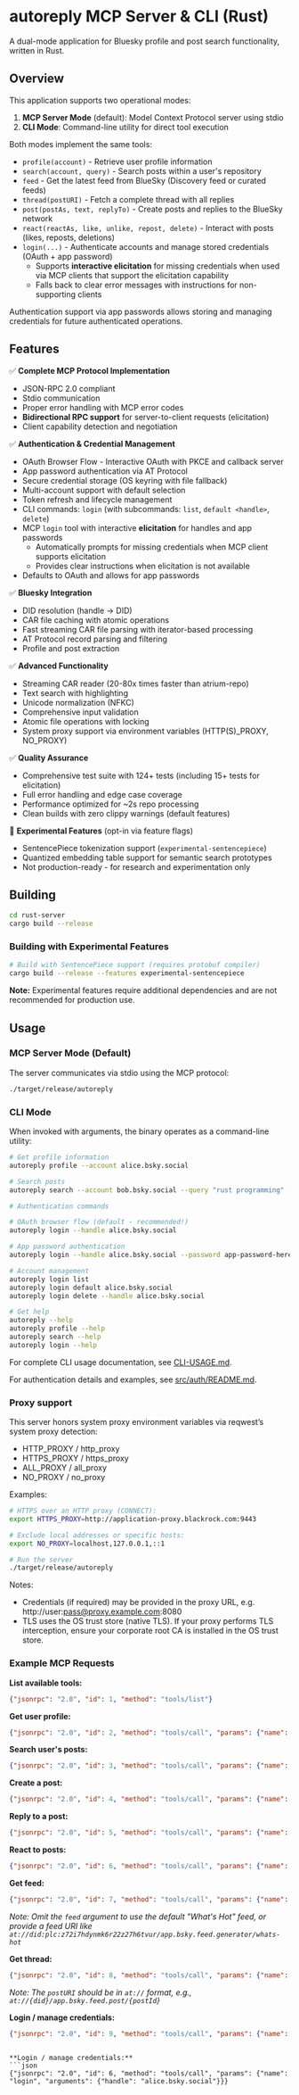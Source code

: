 # autoreply MCP Server & CLI (Rust)

A dual-mode application for Bluesky profile and post search functionality, written in Rust.

## Overview

This application supports two operational modes:

1. **MCP Server Mode** (default): Model Context Protocol server using stdio
2. **CLI Mode**: Command-line utility for direct tool execution

Both modes implement the same tools:
- `profile(account)` - Retrieve user profile information  
- `search(account, query)` - Search posts within a user's repository
- `feed` - Get the latest feed from BlueSky (Discovery feed or curated feeds)
- `thread(postURI)` - Fetch a complete thread with all replies
- `post(postAs, text, replyTo)` - Create posts and replies to the BlueSky network
- `react(reactAs, like, unlike, repost, delete)` - Interact with posts (likes, reposts, deletions)
- `login(...)` - Authenticate accounts and manage stored credentials (OAuth + app password)
  - Supports **interactive elicitation** for missing credentials when used via MCP clients that support the elicitation capability
  - Falls back to clear error messages with instructions for non-supporting clients

Authentication support via app passwords allows storing and managing credentials for future authenticated operations.

## Features

✅ **Complete MCP Protocol Implementation**
- JSON-RPC 2.0 compliant
- Stdio communication
- Proper error handling with MCP error codes
- **Bidirectional RPC support** for server-to-client requests (elicitation)
- Client capability detection and negotiation

✅ **Authentication & Credential Management**
- OAuth Browser Flow - Interactive OAuth with PKCE and callback server
- App password authentication via AT Protocol
- Secure credential storage (OS keyring with file fallback)
- Multi-account support with default selection
- Token refresh and lifecycle management
- CLI commands: `login` (with subcommands: `list`, `default <handle>`, `delete`)
- MCP `login` tool with interactive **elicitation** for handles and app passwords
  - Automatically prompts for missing credentials when MCP client supports elicitation
  - Provides clear instructions when elicitation is not available
- Defaults to OAuth and allows for app passwords

✅ **Bluesky Integration**
- DID resolution (handle → DID)
- CAR file caching with atomic operations
- Fast streaming CAR file parsing with iterator-based processing
- AT Protocol record parsing and filtering
- Profile and post extraction

✅ **Advanced Functionality**
- Streaming CAR reader (20-80x times faster than atrium-repo)
- Text search with highlighting
- Unicode normalization (NFKC)
- Comprehensive input validation  
- Atomic file operations with locking
- System proxy support via environment variables (HTTP(S)_PROXY, NO_PROXY)

✅ **Quality Assurance**
- Comprehensive test suite with 124+ tests (including 15+ tests for elicitation)
- Full error handling and edge case coverage
- Performance optimized for ~2s repo processing
- Clean builds with zero clippy warnings (default features)

🧪 **Experimental Features** (opt-in via feature flags)
- SentencePiece tokenization support (`experimental-sentencepiece`)
- Quantized embedding table support for semantic search prototypes
- Not production-ready - for research and experimentation only

## Building

```bash
cd rust-server
cargo build --release
```

### Building with Experimental Features

```bash
# Build with SentencePiece support (requires protobuf compiler)
cargo build --release --features experimental-sentencepiece
```

**Note:** Experimental features require additional dependencies and are not recommended for production use.

## Usage

### MCP Server Mode (Default)

The server communicates via stdio using the MCP protocol:

```bash
./target/release/autoreply
```

### CLI Mode

When invoked with arguments, the binary operates as a command-line utility:

```bash
# Get profile information
autoreply profile --account alice.bsky.social

# Search posts
autoreply search --account bob.bsky.social --query "rust programming" --limit 10

# Authentication commands

# OAuth browser flow (default - recommended!)
autoreply login --handle alice.bsky.social

# App password authentication
autoreply login --handle alice.bsky.social --password app-password-here

# Account management
autoreply login list
autoreply login default alice.bsky.social
autoreply login delete --handle alice.bsky.social

# Get help
autoreply --help
autoreply profile --help
autoreply search --help
autoreply login --help
```

For complete CLI usage documentation, see [CLI-USAGE.md](./CLI-USAGE.md).

For authentication details and examples, see [src/auth/README.md](./src/auth/README.md).

### Proxy support

This server honors system proxy environment variables via reqwest’s system proxy detection:

- HTTP_PROXY / http_proxy
- HTTPS_PROXY / https_proxy
- ALL_PROXY / all_proxy
- NO_PROXY / no_proxy

Examples:

```bash
# HTTPS over an HTTP proxy (CONNECT):
export HTTPS_PROXY=http://application-proxy.blackrock.com:9443

# Exclude local addresses or specific hosts:
export NO_PROXY=localhost,127.0.0.1,::1

# Run the server
./target/release/autoreply
```

Notes:

- Credentials (if required) may be provided in the proxy URL, e.g. http://user:pass@proxy.example.com:8080
- TLS uses the OS trust store (native TLS). If your proxy performs TLS interception, ensure your corporate root CA is installed in the OS trust store.

### Example MCP Requests

**List available tools:**
```json
{"jsonrpc": "2.0", "id": 1, "method": "tools/list"}
```

**Get user profile:**
```json
{"jsonrpc": "2.0", "id": 2, "method": "tools/call", "params": {"name": "profile", "arguments": {"account": "alice.bsky.social"}}}
```

**Search user's posts:**
```json
{"jsonrpc": "2.0", "id": 3, "method": "tools/call", "params": {"name": "search", "arguments": {"account": "alice.bsky.social", "query": "hello world"}}}
```

**Create a post:**
```json
{"jsonrpc": "2.0", "id": 4, "method": "tools/call", "params": {"name": "post", "arguments": {"postAs": "alice.bsky.social", "text": "Hello from MCP!"}}}
```

**Reply to a post:**
```json
{"jsonrpc": "2.0", "id": 5, "method": "tools/call", "params": {"name": "post", "arguments": {"postAs": "alice.bsky.social", "text": "Great point!", "replyTo": "at://did:plc:z72i7hdynmk6r22z27h6tvur/app.bsky.feed.post/3l47qoztfqi2w"}}}
```

**React to posts:**
```json
{"jsonrpc": "2.0", "id": 6, "method": "tools/call", "params": {"name": "react", "arguments": {"reactAs": "alice.bsky.social", "like": ["at://did:plc:z72i7hdynmk6r22z27h6tvur/app.bsky.feed.post/3l47qoztfqi2w"]}}}
```

**Get feed:**
```json
{"jsonrpc": "2.0", "id": 7, "method": "tools/call", "params": {"name": "feed", "arguments": {"limit": 20}}}
```
*Note: Omit the `feed` argument to use the default "What's Hot" feed, or provide a feed URI like `at://did:plc:z72i7hdynmk6r22z27h6tvur/app.bsky.feed.generator/whats-hot`*

**Get thread:**
```json
{"jsonrpc": "2.0", "id": 8, "method": "tools/call", "params": {"name": "thread", "arguments": {"postURI": "at://did:plc:z72i7hdynmk6r22z27h6tvur/app.bsky.feed.post/3l47qoztfqi2w"}}}
```
*Note: The `postURI` should be in `at://` format, e.g., `at://{did}/app.bsky.feed.post/{postId}`*

**Login / manage credentials:**
```json
{"jsonrpc": "2.0", "id": 9, "method": "tools/call", "params": {"name": "login", "arguments": {"handle": "alice.bsky.social"}}}
```
```

**Login / manage credentials:**
```json
{"jsonrpc": "2.0", "id": 6, "method": "tools/call", "params": {"name": "login", "arguments": {"handle": "alice.bsky.social"}}}